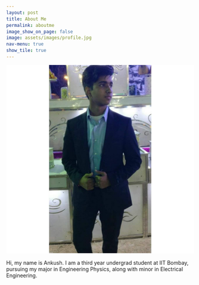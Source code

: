 ```yaml
---
layout: post
title: About Me
permalink: aboutme
image_show_on_page: false
image: assets/images/profile.jpg
nav-menu: true
show_tile: true
---
```

<p><span class="image right"><img src="assets/images/profile.jpg" alt="" border-radius="50%" /></span>

Hi, my name is Ankush. I am a third year undergrad student at IIT Bombay, pursuing my major in Engineering Physics,
along with minor in Electrical Engineering. 
</p>
